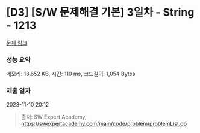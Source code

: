 # [D3] [S/W 문제해결 기본] 3일차 - String - 1213 

[문제 링크](https://swexpertacademy.com/main/code/problem/problemDetail.do?contestProbId=AV14P0c6AAUCFAYi) 

### 성능 요약

메모리: 18,652 KB, 시간: 110 ms, 코드길이: 1,054 Bytes

### 제출 일자

2023-11-10 20:12



> 출처: SW Expert Academy, https://swexpertacademy.com/main/code/problem/problemList.do